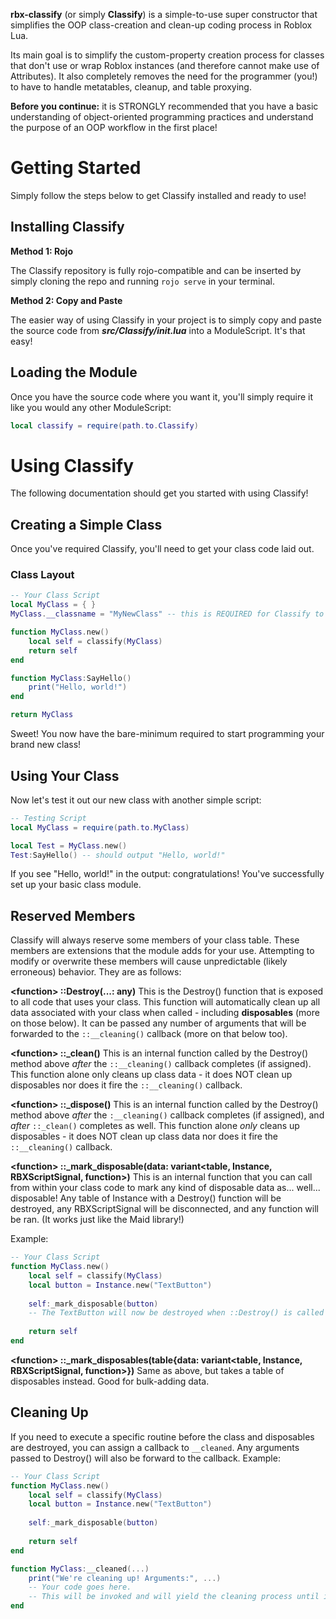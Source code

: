 
**rbx-classify** (or simply **Classify**) is a simple-to-use super constructor that simplifies the OOP class-creation and clean-up coding process in Roblox Lua.

Its main goal is to simplify the custom-property creation process for classes that don't use or wrap Roblox instances (and therefore cannot make use of Attributes). It also completely removes the need for the programmer (you!) to have to handle metatables, cleanup, and table proxying.

**Before you continue:** it is STRONGLY recommended that you have a basic understanding of object-oriented programming practices and understand the purpose of an OOP workflow in the first place!

# Getting Started
Simply follow the steps below to get Classify installed and ready to use!

## Installing Classify
**Method 1: Rojo**

The Classify repository is fully rojo-compatible and can be inserted by simply cloning the repo and running `rojo serve` in your terminal.

**Method 2: Copy and Paste**

The easier way of using Classify in your project is to simply copy and paste the source code from ___src/Classify/init.lua___ into a ModuleScript. It's that easy!

## Loading the Module
Once you have the source code where you want it, you'll simply require it like you would any other ModuleScript:
```lua
local classify = require(path.to.Classify)
```

# Using Classify
The following documentation should get you started with using Classify!

## Creating a Simple Class
Once you've required Classify, you'll need to get your class code laid out.

### Class Layout
```lua
-- Your Class Script
local MyClass = { }
MyClass.__classname = "MyNewClass" -- this is REQUIRED for Classify to accept your code

function MyClass.new()
	local self = classify(MyClass)
	return self
end

function MyClass:SayHello()
	print("Hello, world!")
end

return MyClass
```
Sweet! You now have the bare-minimum required to start programming your brand new class!

## Using Your Class
Now let's test it out our new class with another simple script:
```lua
-- Testing Script
local MyClass = require(path.to.MyClass)

local Test = MyClass.new()
Test:SayHello() -- should output "Hello, world!"
```
If you see "Hello, world!" in the output: congratulations! You've successfully set up your basic class module.

## Reserved Members
Classify will always reserve some members of your class table. These members are extensions that the module adds for your use. Attempting to modify or overwrite these members will cause unpredictable (likely erroneous) behavior. They are as follows:

**\<function\> ::Destroy(...: any)**
This is the Destroy() function that is exposed to all code that uses your class. This function will automatically clean up all data associated with your class when called - including **disposables** (more on those below). It can be passed any number of arguments that will be forwarded to the `::__cleaning()` callback (more on that below too).

**\<function\> ::_clean()**
This is an internal function called by the Destroy() method above *after* the `::__cleaning()` callback completes (if assigned). This function alone only cleans up class data - it does NOT clean up disposables nor does it fire the `::__cleaning()` callback.

**\<function\> ::_dispose()**
This is an internal function called by the Destroy() method above *after* the `:__cleaning()` callback completes (if assigned), and *after* `::_clean()` completes as well. This function alone *only* cleans up disposables - it does NOT clean up class data nor does it fire the `::__cleaning()` callback.

**\<function\> ::_mark_disposable(data: variant\<table, Instance, RBXScriptSignal, function>\)**
This is an internal function that you can call from within your class code to mark any kind of disposable data as... well... disposable! Any table of Instance with a Destroy() function will be destroyed, any RBXScriptSignal will be disconnected, and any function will be ran. (It works just like the Maid library!)

Example:
```lua
-- Your Class Script
function MyClass.new()
	local self = classify(MyClass)
	local button = Instance.new("TextButton")
	
	self:_mark_disposable(button)
	-- The TextButton will now be destroyed when ::Destroy() is called on this class
	
	return self
end
```

**\<function\> ::_mark_disposables(table{data: variant\<table, Instance, RBXScriptSignal, function>}\)**
Same as above, but takes a table of disposables instead. Good for bulk-adding data.

## Cleaning Up
If you need to execute a specific routine before the class and disposables are destroyed, you can assign a callback to `__cleaned`. Any arguments passed to Destroy() will also be forward to the callback. Example:
```lua
-- Your Class Script
function MyClass.new()
	local self = classify(MyClass)
	local button = Instance.new("TextButton")
	
	self:_mark_disposable(button)
	
	return self
end

function MyClass:__cleaned(...)
	print("We're cleaning up! Arguments:", ...)
	-- Your code goes here.
	-- This will be invoked and will yield the cleaning process until it's complete.
end
```

